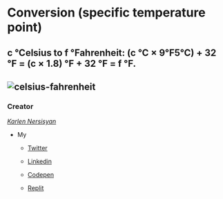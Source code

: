 # Conversion (specific temperature point)

## c °Celsius to f °Fahrenheit: (c °C × 9°F5°C) + 32 °F = (c × 1.8) °F + 32 °F = f °F.

![celsius-fahrenheit](https://media.whas11.com/assets/WHAS/images/59bf16b5-29d2-49f8-90ce-c7dad13475d5/59bf16b5-29d2-49f8-90ce-c7dad13475d5_1140x641.png)
---

### Creator

_[Karlen Nersisyan](https://www.facebook.com/karlen.nersisyan.1999/)_

- My

  - [Twitter](https://twitter.com/nersisyan_karl)

  - [Linkedin](https://www.linkedin.com/in/karlen-nersisyan/)

  - [Codepen](https://codepen.io/karlennersisyan/)

  - [Replit](https://replit.com/@KarlenNersisyan)
